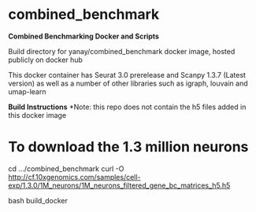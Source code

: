 # combined_benchmark
**Combined Benchmarking Docker and Scripts**

Build directory for yanay/combined_benchmark docker image, hosted publicly on docker hub

This docker container has Seurat 3.0 prerelease and Scanpy 1.3.7 (Latest version) as well as a number of other libraries such as igraph, louvain and umap-learn

**Build Instructions**
*Note: this repo does not contain the h5 files added in this docker image
  # To download the 1.3 million neurons
  cd .../combined_benchmark
  curl -O http://cf.10xgenomics.com/samples/cell-exp/1.3.0/1M_neurons/1M_neurons_filtered_gene_bc_matrices_h5.h5
  

  bash build_docker
